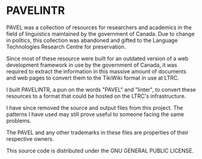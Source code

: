 # PAVELINTR

PAVEL was a collection of resources for researchers and academics in the field
of linguistics maintained by the government of Canada. Due to change in
politics, this collection was abandoned and gifted to the Language Technologies
Research Centre for preservation.

Since most of these resource were built for an outdated version of a web
development framework in use by the government of Canada, it was required to
extract the information in this massive amount of documents and web pages to
convert them to the TikiWiki format in use at LTRC.

I built PAVELINTR, a pun on the words "PAVEL" and "linter", to convert these
resources to a format that could be hosted on the LTRC's infrastructure.

I have since removed the source and output files from this project. The patterns
I have used may still prove useful to someone facing the same problems.

The PAVEL and any other trademarks in these files are properties of their
respective owners.

This source code is distributed under the GNU GENERAL PUBLIC LICENSE.
